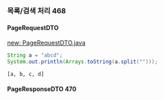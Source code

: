 ### 목록/검색 처리 468
#### PageRequestDTO

[new: PageRequestDTO.java](..%2Fsrc%2Fmain%2Fjava%2Forg%2Fzerock%2Fb01%2Fdto%2FPageRequestDTO.java)

```java
String a = "abcd";
System.out.println(Arrays.toString(a.split("")));
```
```shell
[a, b, c, d]
```
#### PageResponseDTO 470
